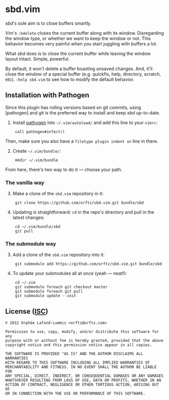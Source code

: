 sbd.vim
=======

*sbd*'s sole aim is to close buffers smartly.

Vim's `:bdelete` closes the current buffer along with its window. Disregarding the window type, or whether we want to keep the window or not. This behavior becomes very painful when you start juggling with buffers a lot.

What *sbd* does is to close the current buffer while leaving the window layout intact. Simple, powerful.

By default, it won't delete a buffer boasting unsaved changes. And, it'll close the window of a special buffer (e.g. quickfix, help, directory, scratch, etc). `:help sbd.vim` to see how to modify the default behavior.


## Installation with Pathogen

Since this plugin has rolling versions based on git commits, using [pathogen] and git is the preferred way to install and keep *sbd* up-to-date.

1. Install [pathogen](https://github.com/tpope/vim-pathogen) into `~/.vim/autoload/` and add this line to your `vimrc`:

        call pathogen#infect()

Then, make sure you also have a `filetype plugin indent on` line in there.

2. Create `~/.vim/bundle/`:

        mkdir ~/.vim/bundle

From here, there's two way to do it — choose your path.

### The vanilla way

3. Make a clone of the `sbd.vim` repository in it:

        git clone https://github.com/orftz/sbd.vim.git bundle/sbd

4. Updating is straightforward: `cd` in the repo's directory and pull in the latest changes:

        cd ~/.vim/bundle/sbd
        git pull

### The submodule way

3. Add a clone of the `sbd.vim` repository into it:

        git submodule add https://github.com/orftz/sbd.vim.git bundle/sbd

4. To update your submodules all at once (yeah — neat!):

        cd ~/.vim
        git submodule foreach git checkout master
        git submodule foreach git pull
        git submodule update --init


## License ([ISC](https://en.wikipedia.org/wiki/ISC_license))

    © 2012 Orphée Lafond-Lummis <orftz@orftz.com>

    Permission to use, copy, modify, and/or distribute this software for any
    purpose with or without fee is hereby granted, provided that the above
    copyright notice and this permission notice appear in all copies.

    THE SOFTWARE IS PROVIDED "AS IS" AND THE AUTHOR DISCLAIMS ALL WARRANTIES
    WITH REGARD TO THIS SOFTWARE INCLUDING ALL IMPLIED WARRANTIES OF
    MERCHANTABILITY AND FITNESS. IN NO EVENT SHALL THE AUTHOR BE LIABLE FOR
    ANY SPECIAL, DIRECT, INDIRECT, OR CONSEQUENTIAL DAMAGES OR ANY DAMAGES
    WHATSOEVER RESULTING FROM LOSS OF USE, DATA OR PROFITS, WHETHER IN AN
    ACTION OF CONTRACT, NEGLIGENCE OR OTHER TORTIOUS ACTION, ARISING OUT OF
    OR IN CONNECTION WITH THE USE OR PERFORMANCE OF THIS SOFTWARE.
